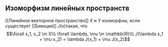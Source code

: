 ## Изоморфизм линейных пространств
[[Линейное векторное пространство]] $X$ и $Y$ изоморфны, если существует [[Биекция]] $J(x)$такая, что $$\forall x_1, x_2 \in X\\\ \forall \lambda, \mu \in \mathbb{R}\\\ J(\lambda x_1 + \mu x_2) = \lambda J(x_1) + \mu J(x_2)$$